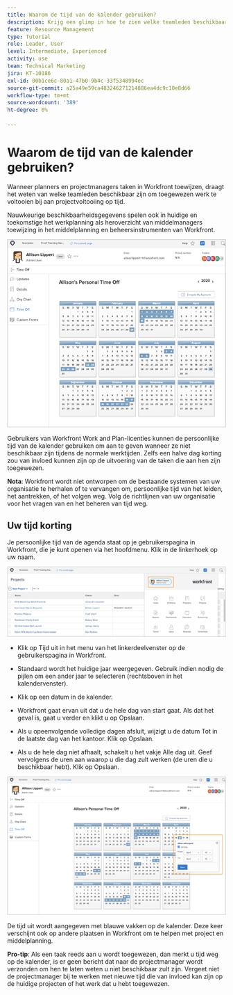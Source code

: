 ```yaml
---
title: Waarom de tijd van de kalender gebruiken?
description: Krijg een glimp in hoe te zien welke teamleden beschikbaar zijn om toegewezen werk te voltooien en wie niet is.
feature: Resource Management
type: Tutorial
role: Leader, User
level: Intermediate, Experienced
activity: use
team: Technical Marketing
jira: KT-10186
exl-id: 00b1ce6c-80a1-47b0-9b4c-33f5348994ec
source-git-commit: a25a49e59ca483246271214886ea4dc9c10e8d66
workflow-type: tm+mt
source-wordcount: '389'
ht-degree: 0%

---
```


# Waarom de tijd van de kalender gebruiken?

Wanneer planners en projectmanagers taken in Workfront toewijzen, draagt het weten van welke teamleden beschikbaar zijn om toegewezen werk te voltooien bij aan projectvoltooiing op tijd.

Nauwkeurige beschikbaarheidsgegevens spelen ook in huidige en toekomstige het werkplanning als heroverzicht van middelmanagers toewijzing in het middelplanning en beheersinstrumenten van Workfront.

![&#x200B; pto kalender &#x200B;](assets/pto_01.png)

Gebruikers van Workfront Work and Plan-licenties kunnen de persoonlijke tijd van de kalender gebruiken om aan te geven wanneer ze niet beschikbaar zijn tijdens de normale werktijden. Zelfs een halve dag korting zou van invloed kunnen zijn op de uitvoering van de taken die aan hen zijn toegewezen.

**Nota**: Workfront wordt niet ontworpen om de bestaande systemen van uw organisatie te herhalen of te vervangen om, persoonlijke tijd van het leiden, het aantrekken, of het volgen weg. Volg de richtlijnen van uw organisatie voor het vragen van en het beheren van tijd weg.


## Uw tijd korting

Je persoonlijke tijd van de agenda staat op je gebruikerspagina in Workfront, die je kunt openen via het hoofdmenu. Klik in de linkerhoek op uw naam.

![&#x200B; gebruikersnaam in hoofdmenu &#x200B;](assets/pto_02.png)

* Klik op Tijd uit in het menu van het linkerdeelvenster op de gebruikerspagina in Workfront.

* Standaard wordt het huidige jaar weergegeven. Gebruik indien nodig de pijlen om een ander jaar te selecteren (rechtsboven in het kalendervenster).

* Klik op een datum in de kalender.

* Workfront gaat ervan uit dat u de hele dag van start gaat. Als dat het geval is, gaat u verder en klikt u op Opslaan.

* Als u opeenvolgende volledige dagen afsluit, wijzigt u de datum Tot in de laatste dag van het kantoor. Klik op Opslaan.

* Als u de hele dag niet afhaalt, schakelt u het vakje Alle dag uit. Geef vervolgens de uren aan waarop u die dag zult werken (de uren die u beschikbaar hebt). Klik op Opslaan.

![&#x200B; markeertijd weg in persoonlijke kalender &#x200B;](assets/pto_03.png)

De tijd uit wordt aangegeven met blauwe vakken op de kalender. Deze keer verschijnt ook op andere plaatsen in Workfront om te helpen met project en middelplanning.

**Pro-tip**: Als een taak reeds aan u wordt toegewezen, dan merkt u tijd weg op de kalender, is er geen bericht dat naar de projectmanager wordt verzonden om hen te laten weten u niet beschikbaar zult zijn. Vergeet niet de projectmanager bij te werken met nieuwe tijd die van invloed kan zijn op de huidige projecten of het werk dat u hebt toegewezen.
